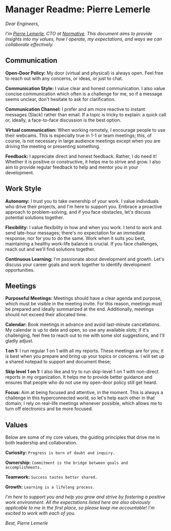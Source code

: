 # Manager Readme: Pierre Lemerle

_Dear Engineers,_

_I'm [Pierre Lemerle](https://www.linkedin.com/in/pierre-lemerle/), CTO at [Normative](https://normative.io/). This document aims to provide insights into my values, how I operate, my expectations, and ways we can collaborate effectively._

## Communication
**Open-Door Policy:** My door (virtual and physical) is always open. Feel free to reach out with any concerns, or ideas, or just to chat.

**Communication Style:** I value clear and honest communication. I also value concise communication which often is a challenge for me, so if a message seems unclear, don't hesitate to ask for clarification.

**Communication Channel:** I prefer and am more reactive to instant messages (Slack) rather than email. If a topic is tricky to explain: a quick call or, ideally, a face-to-face discussion is the best option.

**Virtual communication:** When working remotely, I encourage people to use their webcams. This is especially true in 1-1 or team meetings; this, of course, is not necessary in large audience meetings except when you are driving the meeting or presenting something.

**Feedback:** I appreciate direct and honest feedback. Rather, I do need it! Whether it is positive or constructive, it helps me to strive and grow. I also aim to provide regular feedback to help and mentor you in your development.

## Work Style

**Autonomy:** I trust you to take ownership of your work. I value individuals who drive their projects, and I'm here to support you. Embrace a proactive approach to problem-solving, and if you face obstacles, let's discuss potential solutions together.

**Flexibility:** I value flexibility in how and when you work. I tend to work and send late-hour messages; there's no expectation for an immediate response, nor for you to do the same. Work when it suits you best, maintaining a healthy work-life balance is crucial. If you face challenges, reach out and we'll find solutions together.

**Continuous Learning:** I'm passionate about development and growth. Let's discuss your career goals and work together to identify development opportunities.

## Meetings

**Purposeful Meetings:** Meetings should have a clear agenda and purpose, which must be visible in the meeting invite. For this reason, meetings must be prepared and ideally summarized at the end. Additionally, meetings should not exceed their allocated time.

**Calendar:** Book meetings in advance and avoid last-minute cancellations. My calendar is up to date and open, so use any available slots; if it's challenging, feel free to reach out to me with some slot suggestions, and I'll gladly adjust.

**1 on 1:** I run regular 1 on 1 with all my reports. These meetings are for you; it is best when you prepare and bring up your topics or concerns. I will set up a shared notepad to support and document these;

**Skip level 1 on 1:** I also like and try to run skip-level 1 on 1 with non-direct reports in my organization. It helps me to provide better guidance and ensures that people who do not use my open-door policy still get heard.

**Focus:** Aim at being focused and attentive, in the moment. This is always a challenge in this hyperconnected world, so let's help each other in that domain; I rely on real-life meetings whenever possible, which allows me to turn off electronics and be more focused.

## Values

Below are some of my core values, the guiding principles that drive me in both leadership and collaboration.

**Curiosity:** `Progress is born of doubt and inquiry.`

**Ownership:** `Commitment is the bridge between goals and accomplishments.`

**Teamwork:** `Success tastes better shared.`

**Growth:** `Learning is a lifelong process.` 

_I'm here to support you and help you grow and strive by fostering a positive work environment. All the expectations listed here are also obviously applicable to me in the first place, so please keep me accountable!_
_I'm excited to work with each of you._

_Best,_
_Pierre Lemerle_
